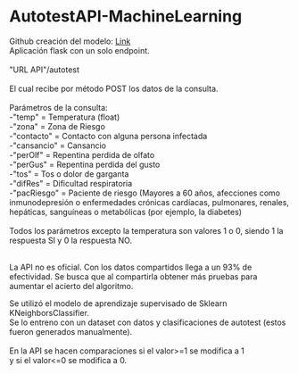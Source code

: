 # AutotestAPI-MachineLearning
Github creación del modelo: <a href="https://github.com/damianra/Autotest-Covid19-ML">Link</a>
<br>
Aplicación flask con un solo endpoint.
<br>
<br>
"URL API"/autotest 
<br>
<br>
El cual recibe por método POST los datos de la consulta.
<br>
<br>
Parámetros de la consulta:<br>
-"temp" = Temperatura (float)<br>
-"zona" = Zona de Riesgo<br>
-"contacto" = Contacto con alguna persona infectada<br>
-"cansancio" = Cansancio<br>
-"perOlf" = Repentina perdida de olfato<br>
-"perGus" = Repentina perdida del gusto<br>
-"tos" = Tos o dolor de garganta<br>
-"difRes" = Dificultad respiratoria<br>
-"pacRiesgo" = Paciente de riesgo (Mayores a 60 años, afecciones como inmunodepresión o enfermedades crónicas cardíacas, pulmonares, renales, hepáticas, sanguíneas o metabólicas (por ejemplo, la diabetes)<br>
<br>
Todos los parámetros excepto la temperatura son valores 1 o 0, siendo 1 la respuesta SI y 0 la respuesta NO.
<br>
<br>

La API no es oficial.
Con los datos compartidos llega a un 93% de efectividad.
Se busca que al compartirla obtener más pruebas para aumentar el acierto del algoritmo.

Se utilizó el modelo de aprendizaje supervisado de Sklearn KNeighborsClassifier.<br>
Se lo entreno con un dataset con datos y clasificaciones de autotest (estos fueron generados manualmente).<br><br>
En la API se hacen comparaciones si el valor>=1 se modifica a 1 <br>
y si el valor<=0 se modifica a 0.
<br>
<br>
<br>

